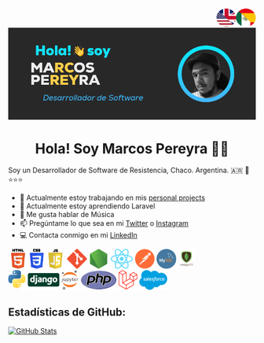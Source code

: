 <div align="center">
  <a href="https://github.com/MarkeZito3/MarkeZito3/blob/master/README-es.md">
    <img align="right" alt="GIF" src="./assets/spanish-btn.png" width="40" height="40" />
  </a>
  <a href="https://github.com/MarkeZito3/MarkeZito3/blob/master/README.md">
    <img align="right" alt="GIF" src="./assets/english-btn.png" width="40" height="40" />
  </a>
  <img  src="./assets/banner of me-es-ARGENTINA.png">
</div>

<!-- day version -->
<!-- <div align="center"><img src="./assets/banner of me_ bg-white-es.png"></div> -->

<h1 align="center">
  Hola! Soy Marcos Pereyra 🦊👋
</h1>

Soy un Desarrollador de Software de Resistencia, Chaco. Argentina. :argentina: 🧉⭐⭐⭐

- 🏢  Actualmente estoy trabajando en mis [personal projects](https://github.com/MarkeZito3?tab=repositories)
- 🌱  Actualmente estoy aprendiendo Laravel
- 💬  Me gusta hablar de Música
- 📫  Pregúntame lo que sea en mi [Twitter](https://twitter.com/markezitotres) o [Instagram](https://www.instagram.com/markezito133/)
- 💻  Contacta conmigo en mi [LinkedIn](https://www.linkedin.com/in/markezito3)

<!-- ## Algunas tecnologías que utilicé: -->


<code><img name="HTML" height="40" src="./assets/tecnologies/HTML5.png"></code>
<code><img name="CSS" height="40" src="./assets/tecnologies/CSS3.png"></code>
<code><img name="JS" height="40" src="./assets/tecnologies/JS.png"></code>
<code><img name="Git" height="40" src="./assets/tecnologies/GIT.png"></code>
<code><img name="NodeJS" height="40" src="./assets/tecnologies/NODE.png"></code>
<code><img name="ReactJS" height="40" src="./assets/tecnologies/react.png"></code>
<code><img name="Postman" height="40" src="./assets/tecnologies/Postman.png"></code>
<code><img name="SQL" height="40" src="./assets/tecnologies/MySQL.png"></code>
<code><img name="MongoDB" height="40" src="./assets/tecnologies/mongodb.png"></code>
</br>
<code><img name="Python" height="40" src="./assets/tecnologies/Python.png"></code>
<code><img name="Django" height="40" src="./assets/tecnologies/Django-Logo.png"></code>
<code><img name="Jupyter" height="40" src="./assets/tecnologies/Jupyter.png"></code>
<code><img name="PHP" height="40" src="./assets/tecnologies/PHP.png"></code>
<code><img name="Laravel" height="40" src="./assets/tecnologies/Laravel.png"></code>
<code><img name="Salesforce" height="40" src="./assets/tecnologies/Salesforce.png"></code>

## Estadísticas de GitHub:
<div>

  <!-- https://github-readme-stats.vercel.app/api?username=MarkeZito3&theme=gruvbox&show_icons=true -->
  [![GitHub Stats](https://github-readme-stats.vercel.app/api?username=MarkeZito3&show_icons=true)](https://github.com/anuraghazra/github-readme-stats)

</div>
